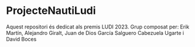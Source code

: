 # ProjecteNautiLudi
Aquest repositori és dedicat als premis LUDI 2023. Grup composat per: Erik Martín, Alejandro Giralt, Juan de Dios García Salguero Cabezuela Ugarte i David Boces
